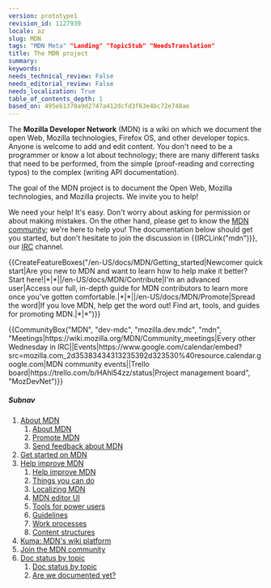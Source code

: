 ```yaml
---
version: prototype1
revision_id: 1127939
locale: az
slug: MDN
tags: "MDN Meta" "Landing" "TopicStub" "NeedsTranslation"
title: The MDN project
summary: 
keywords: 
needs_technical_review: False
needs_editorial_review: False
needs_localization: True
table_of_contents_depth: 1
based_on: 495eb1370a9d2747a412dcfd3f63e4bc72e748ae
---
```

<p>The <strong>Mozilla Developer Network</strong> (MDN) is a wiki on which we document the open Web, Mozilla technologies, Firefox OS, and other developer topics. Anyone is welcome to add and edit content. You don't need to be a programmer or know a lot about technology; there are many different tasks that need to be performed, from the simple (proof-reading and correcting typos) to the complex (writing API documentation).</p>

<div class="summary">
<p>The goal of the MDN project is to document the Open Web, Mozilla technologies, and Mozilla projects. We invite you to help!</p>
</div>

<p>We need your help! It's easy. Don't worry about asking for permission or about making mistakes. On the other hand, please get to know the <a href="/en-US/docs/MDN/Community" title="/en-US/docs/MDN/Community">MDN community</a>; we're here to help you! The documentation below should get you started, but don't hesitate to join the discussion in {{IRCLink("mdn")}}, our <a href="https://wiki.mozilla.org/IRC">IRC</a> channel.</p>

<p>{{CreateFeatureBoxes("/en-US/docs/MDN/Getting_started|Newcomer quick start|Are you new to MDN and want to learn how to help make it better? Start here!|*|*||/en-US/docs/MDN/Contribute|I'm an advanced user|Access our full, in-depth guide for MDN contributors to learn more once you've gotten comfortable.|*|*||/en-US/docs/MDN/Promote|Spread the word|If you love MDN, help get the word out! Find art, tools, and guides for promoting MDN.|*|*")}}</p>

<p>{{CommunityBox("MDN", "dev-mdc", "mozilla.dev.mdc", "mdn", "Meetings|https://wiki.mozilla.org/MDN/Community_meetings|Every other Wednesday in IRC||Events|https://www.google.com/calendar/embed?src=mozilla.com_2d35383434313235392d323530%40resource.calendar.google.com|MDN community events||Trello board|https://trello.com/b/HAhl54zz/status|Project management board", "MozDevNet")}}</p>

<h5 id="Subnav">Subnav</h5>

<ol>
 <li><a href="/en-US/docs/MDN/About">About MDN</a>

  <ol>
   <li><a href="/en-US/docs/MDN/About">About MDN</a></li>
   <li><a href="/en-US/docs/MDN/About/Promote">Promote MDN</a></li>
   <li><a href="/en-US/docs/MDN/Feedback">Send feedback about MDN</a></li>
  </ol>
 </li>
 <li><a href="/en-US/docs/MDN/Getting_started">Get started on MDN</a></li>
 <li><a href="/en-US/docs/MDN/Contribute">Help improve MDN</a>
  <ol>
   <li><a href="/en-US/docs/MDN/Contribute">Help improve MDN</a></li>
   <li><a href="/en-US/docs/MDN/Contribute/Howto">Things you can do</a></li>
   <li><a href="/en-US/docs/MDN/Contribute/Localize">Localizing MDN</a></li>
   <li><a href="/en-US/docs/MDN/Contribute/Editor">MDN editor UI</a></li>
   <li><a href="/en-US/docs/MDN/Contribute/Tools">Tools for power users</a></li>
   <li><a href="/en-US/docs/MDN/Contribute/Guidelines">Guidelines</a></li>
   <li><a href="/en-US/docs/MDN/Contribute/Processes">Work processes</a></li>
   <li><a href="/en-US/docs/MDN/Contribute/Structures">Content structures</a></li>
  </ol>
 </li>
 <li><a href="/en-US/docs/MDN/Kuma">Kuma: MDN's wiki platform</a></li>
 <li><a href="/en-US/docs/MDN/Community">Join the MDN community</a></li>
 <li><a href="/en-US/docs/MDN/Doc_status">Doc status by topic</a>
  <ol>
   <li><a href="/en-US/docs/MDN/Doc_status">Doc status by topic</a></li>
   <li><a href="/en-US/docs/MDN/Doc_status/Overview">Are we documented yet?</a></li>
  </ol>
 </li>
</ol>

